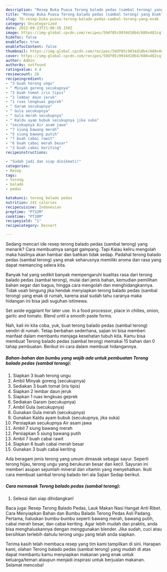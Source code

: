 ```yaml
---
description: "Resep Buka Puasa Terong balado pedas (sambal terong) yang Enak"
title: "Resep Buka Puasa Terong balado pedas (sambal terong) yang Enak"
slug: 78-resep-buka-puasa-terong-balado-pedas-sambal-terong-yang-enak
category: Uncategorized
date: 2022-09-23T21:08:58.150Z
image: https://img-global.cpcdn.com/recipes/59df05c9934d10b4/680x482cq70/terong-balado-pedas-sambal-terong-foto-resep-utama.jpg
hideToc: false
enableToc: true
enableTocContent: false
thumbnail: https://img-global.cpcdn.com/recipes/59df05c9934d10b4/680x482cq70/terong-balado-pedas-sambal-terong-foto-resep-utama.jpg
cover: https://img-global.cpcdn.com/recipes/59df05c9934d10b4/680x482cq70/terong-balado-pedas-sambal-terong-foto-resep-utama.jpg
author: Admin
authorAv: notfound
ratingvalue: 4.4
reviewcount: 20
recipeingredient:
- "3 buah terong ungu"
- " Minyak goreng secukupnya"
- "3 buah tomat iris tipis"
- "2 lembar daun jeruk"
- "1 ruas lengkuas geprek"
- " Garam secukupnya"
- " Gula secukupnya"
- " Gula merah secukupnya"
- " Kaldu ayam bubuk secukupnya jika suka"
- "secukupnya Air asam jawa"
- "7 siung bawang merah"
- "5 siung bawang putih"
- "7 buah cabai rawit"
- "6 buah cabai merah besar"
- "3 buah cabai keriting"
recipeinstructions:

- "Sudah jadi dan siap dinikmati!"
categories:
- Resep
tags:
- terong
- balado
- pedas

katakunci: terong balado pedas 
nutrition: 241 calories
recipecuisine: Indonesian
preptime: "PT32M"
cooktime: "PT38M"
recipeyield: "1"
recipecategory: Dessert

---
```



Sedang mencari ide resep terong balado pedas (sambal terong) yang menarik? Cara membuatnya sangat gampang. Tapi Kalau keliru mengolah maka hasilnya akan hambar dan bahkan tidak sedap. Padahal terong balado pedas (sambal terong) yang enak seharusnya memiliki aroma dan rasa yang dapat memancing selera kita.


Banyak hal yang sedikit banyak mempengaruhi kualitas rasa dari terong balado pedas (sambal terong), mulai dari jenis bahan, kemudian pemilihan bahan segar dan bagus, hingga cara mengolah dan menghidangkannya. Tidak usah bingung jika hendak menyiapkan terong balado pedas (sambal terong) yang enak di rumah, karena asal sudah tahu caranya maka hidangan ini bisa jadi suguhan istimewa.

Set aside eggplant for later use. In a food processor, place in chilies, onion, garlic and tomato. Blend until a smooth paste forms.


Nah, kali ini kita coba, yuk, buat terong balado pedas (sambal terong) sendiri di rumah. Tetap berbahan sederhana, sajian ini bisa memberi manfaat dalam membantu menjaga kesehatan tubuh kita. Kamu bisa membuat Terong balado pedas (sambal terong) memakai 15 bahan dan 0 tahap pembuatan. Berikut ini cara dalam membuat hidangannya.

<!--inarticleads1-->

##### Bahan-bahan dan bumbu yang wajib ada untuk pembuatan Terong balado pedas (sambal terong):

1. Siapkan 3 buah terong ungu
1. Ambil  Minyak goreng (secukupnya)
1. Sediakan 3 buah tomat (iris tipis)
1. Siapkan 2 lembar daun jeruk
1. Siapkan 1 ruas lengkuas geprek
1. Sediakan  Garam (secukupnya)
1. Ambil  Gula (secukupnya)
1. Gunakan  Gula merah (secukupnya)
1. Gunakan  Kaldu ayam bubuk (secukupnya, jika suka)
1. Persiapkan secukupnya Air asam jawa
1. Ambil 7 siung bawang merah
1. Persiapkan 5 siung bawang putih
1. Ambil 7 buah cabai rawit
1. Siapkan 6 buah cabai merah besar
1. Gunakan 3 buah cabai keriting


Ada beragam jenis terong yang umum dimasak sebagai sayur. Seperti terong hijau, terong ungu yang berukuran besar dan kecil. Sayuran ini memberi asupan sejumlah mineral dan vitamin yang menyehatkan. Ikuti cara membuat sambal terong balado teri ala Sajian Sedap berikut. 

<!--inarticleads2-->

##### Cara memasak Terong balado pedas (sambal terong):


1. Selesai dan siap dihidangkan!

Baca juga: Resep Terong Balado Pedas, Lauk Makan Nasi Hangat Anti Ribet. Cara Menyiapkan Bahan dan Bumbu Balado Terong Pedas Asli Padang. Pertama, haluskan bumbu-bumbu seperti bawang merah, bawang putih, cabai merah besar, dan cabai keriting. Agar lebih mudah dan praktis, anda bisa menghaluskannya dengan menggunakan blender. Jika sudah, cuci atau bersihkan terlebih dahulu terong ungu yang telah anda siapkan. 

Terima kasih telah membaca resep yang tim kami tampilkan di sini. Harapan kami, olahan Terong balado pedas (sambal terong) yang mudah di atas dapat membantu kamu menyiapkan makanan yang enak untuk keluarga/teman ataupun menjadi inspirasi untuk berjualan makanan. Selamat mencoba!
